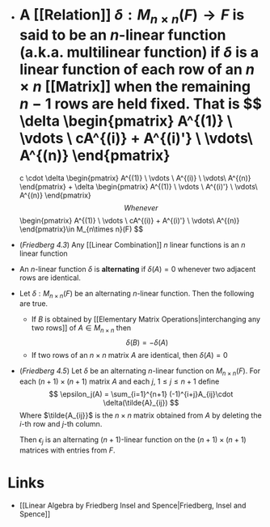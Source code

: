 * A [[Relation]] $\delta:M_{n\times n}(F)\to F$ is said to be an **$n$-linear function** (a.k.a. **multilinear function**) if $\delta$ is a linear function of each row of an $n\times n$ [[Matrix]] when the remaining $n-1$ rows are held fixed. That is 
  $$
  \delta
  \begin{pmatrix}
  A^{(1)} \\
  \vdots \\
  cA^{(i)} + A^{(i)'} \\
  \vdots\\
  A^{(n)}
  \end{pmatrix}
  = 
  c \cdot \delta
  \begin{pmatrix}
  A^{(1)} \\
  \vdots \\
  A^{(i)} \\
  \vdots\\
  A^{(n)}
  \end{pmatrix} +
  \delta
  \begin{pmatrix}
  A^{(1)} \\
  \vdots \\
  A^{(i)'} \\
  \vdots\\
  A^{(n)}
  \end{pmatrix}
  $$
  Whenever 
  $$
  \begin{pmatrix}
  A^{(1)} \\
  \vdots \\
  cA^{(i)} + A^{(i)'} \\
  \vdots\\
  A^{(n)}
  \end{pmatrix}\in M_{n\times n}(F)
  $$

* (*Friedberg 4.3*) Any [[Linear Combination]] $n$ linear functions is an $n$ linear function 

* An $n$-linear function $\delta$ is **alternating** if $\delta (A) = 0$ whenever two adjacent rows are identical.

* Let $\delta:M_{n\times n}(F)$ be an alternating $n$-linear function. Then the following are true.
	* If $B$ is obtained by [[Elementary Matrix Operations|interchanging any two rows]] of $A\in M_{n\times n}$ then 
	  $$
	  \delta(B)=-\delta(A)
	  $$
	* If two rows of an $n\times n$ matrix $A$ are identical, then $\delta(A)=0$

* (*Friedberg 4.5*) Let $\delta$ be an alternating $n$-linear function on $M_{n\times n}(F)$. For each $(n+1)\times (n+1)$ matrix $A$ and each $j$, $1\le j \le n+1$ define 
  $$
  \epsilon_j(A) = \sum_{i=1}^{n+1} (-1)^{i+j}A_{ij}\cdot \delta(\tilde{A}_{ij})
  $$
  Where $\tilde{A_{ij}}$ is the $n\times n$ matrix obtained from $A$ by deleting the $i$-th row and $j$-th column.
  
  Then $\epsilon_j$ is an alternating $(n+1)$-linear function on the $(n+1)\times(n+1)$ matrices with entries from $F$.

# Links
* [[Linear Algebra by Friedberg Insel and Spence|Friedberg, Insel and Spence]]